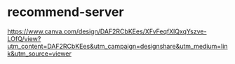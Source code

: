 # recommend-server

https://www.canva.com/design/DAF2RCbKEes/XFvFeqfXlQxqYszve-LOfQ/view?utm_content=DAF2RCbKEes&utm_campaign=designshare&utm_medium=link&utm_source=viewer
